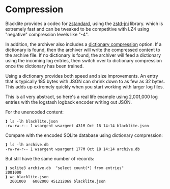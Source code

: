 # Compression

Blacklite provides a codec for [zstandard](https://facebook.github.io/zstd/), using the [zstd-jni](https://github.com/luben/zstd-jni) library. which is extremely fast and can be tweaked to be
 competitive with LZ4 using "negative" compression levels like "-4".

In addition, the archiver also includes a [dictionary compression](https://facebook.github.io/zstd/#small-data) option.  If a dictionary is found, then the archiver will write the compressed
 content to the archive file.  If no dictionary is found, the archiver will feed a dictionary using the incoming log entries, then switch over to dictionary compression once the dictionary has been
  trained.

Using a dictionary provides both speed and size improvements.  An entry that is typically 185 bytes with JSON can shrink down to as few as 32 bytes.  This adds up extremely quickly when you start
 working with larger log files.

This is all very abstract, so here's a real life example using 2,001,000 log entries with the logstash logback encoder writing out JSON.

For the unencoded content:

```
❱ ls -lh blacklite.json
-rw-rw-r-- 1 wsargent wsargent 431M Oct 18 14:14 blacklite.json
```

Compare with the encoded SQLite database using dictionary compression:

```
❱ ls -lh archive.db
-rw-rw-r-- 1 wsargent wsargent 177M Oct 18 14:14 archive.db
```

But still have the same number of records:

```
❱ sqlite3 archive.db  "select count(*) from entries"
2001000
❱ wc blacklite.json
  2001000   6002000 451212069 blacklite.json
```
